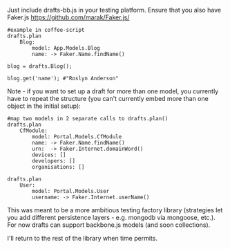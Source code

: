 Just include drafts-bb.js in your testing platform. Ensure that you also have Faker.js https://github.com/marak/Faker.js/

````
#example in coffee-script
drafts.plan
	Blog: 
		model: App.Models.Blog
		name: -> Faker.Name.findName()
	
blog = drafts.Blog();

blog.get('name'); #"Roslyn Anderson"
````

Note - if you want to set up a draft for more than one model, you currently have to repeat the structure (you can't currently embed more than one object in the initial setup):

````
#map two models in 2 separate calls to drafts.plan()
drafts.plan
	CfModule: 
		model: Portal.Models.CfModule
		name: -> Faker.Name.findName()
		urn:  -> Faker.Internet.domainWord()
		devices: []
		developers: []
		organisations: [] 

drafts.plan
	User:
		model: Portal.Models.User
		username: -> Faker.Internet.userName()
````


This was meant to be a more ambitious testing factory library (strategies let you add different persistence layers - e.g. mongodb via mongoose, etc.). For now drafts can support backbone.js models (and soon collections).

I'll return to the rest of the library when time permits.
